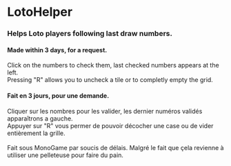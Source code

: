 # LotoHelper
### Helps Loto players following last draw numbers.

#### Made within 3 days, for a request.
Click on the numbers to check them, last checked numbers appears at the left.<br>
Pressing "R" allows you to uncheck a tile or to completly empty the grid.<br>

#### Fait en 3 jours, pour une demande.
Cliquer sur les nombres pour les valider, les dernier numéros validés apparaîtrons a gauche.<br>
Appuyer sur "R" vous permer de pouvoir décocher une case ou de vider entièrement la grille.<br>
<br>
Fait sous MonoGame par soucis de délais. Malgré le fait que çela revienne à utiliser une pelleteuse pour faire du pain.
